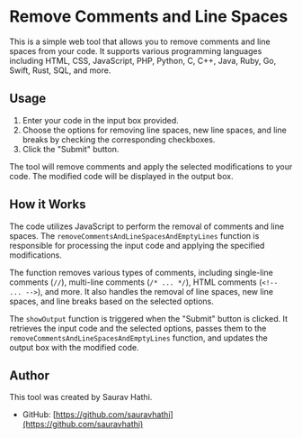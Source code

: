 # Remove Comments and Line Spaces

This is a simple web tool that allows you to remove comments and line spaces from your code. It supports various programming languages including HTML, CSS, JavaScript, PHP, Python, C, C++, Java, Ruby, Go, Swift, Rust, SQL, and more.

## Usage

1. Enter your code in the input box provided.
2. Choose the options for removing line spaces, new line spaces, and line breaks by checking the corresponding checkboxes.
3. Click the "Submit" button.

The tool will remove comments and apply the selected modifications to your code. The modified code will be displayed in the output box.

## How it Works

The code utilizes JavaScript to perform the removal of comments and line spaces. The `removeCommentsAndLineSpacesAndEmptyLines` function is responsible for processing the input code and applying the specified modifications.

The function removes various types of comments, including single-line comments (`//`), multi-line comments (`/* ... */`), HTML comments (`<!-- ... -->`), and more. It also handles the removal of line spaces, new line spaces, and line breaks based on the selected options.

The `showOutput` function is triggered when the "Submit" button is clicked. It retrieves the input code and the selected options, passes them to the `removeCommentsAndLineSpacesAndEmptyLines` function, and updates the output box with the modified code.

## Author

This tool was created by Saurav Hathi.

- GitHub: [https://github.com/sauravhathi](https://github.com/sauravhathi)
